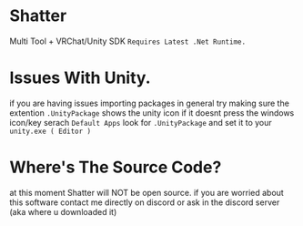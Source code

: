 # Shatter
Multi Tool + VRChat/Unity SDK 
``Requires Latest .Net Runtime.``


# Issues With Unity.

if you are having issues importing packages in general try making sure the extention ``.UnityPackage`` shows the unity icon
if it doesnt press the windows icon/key serach ``Default Apps`` look for ``.UnityPackage`` and set it to your ``unity.exe ( Editor )``


# Where's The Source Code?
at this moment Shatter will NOT be open source.
if you are worried about this software contact me directly on discord or ask in the discord server (aka where u downloaded it)

